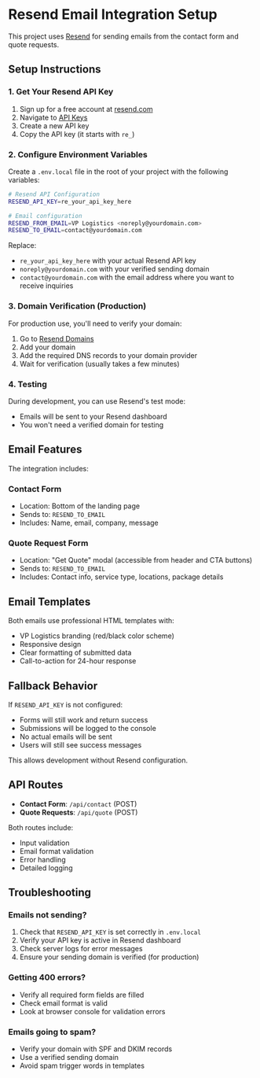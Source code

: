 # Resend Email Integration Setup

This project uses [Resend](https://resend.com) for sending emails from the contact form and quote requests.

## Setup Instructions

### 1. Get Your Resend API Key

1. Sign up for a free account at [resend.com](https://resend.com)
2. Navigate to [API Keys](https://resend.com/api-keys)
3. Create a new API key
4. Copy the API key (it starts with `re_`)

### 2. Configure Environment Variables

Create a `.env.local` file in the root of your project with the following variables:

```bash
# Resend API Configuration
RESEND_API_KEY=re_your_api_key_here

# Email configuration
RESEND_FROM_EMAIL=VP Logistics <noreply@yourdomain.com>
RESEND_TO_EMAIL=contact@yourdomain.com
```

Replace:
- `re_your_api_key_here` with your actual Resend API key
- `noreply@yourdomain.com` with your verified sending domain
- `contact@yourdomain.com` with the email address where you want to receive inquiries

### 3. Domain Verification (Production)

For production use, you'll need to verify your domain:

1. Go to [Resend Domains](https://resend.com/domains)
2. Add your domain
3. Add the required DNS records to your domain provider
4. Wait for verification (usually takes a few minutes)

### 4. Testing

During development, you can use Resend's test mode:
- Emails will be sent to your Resend dashboard
- You won't need a verified domain for testing

## Email Features

The integration includes:

### Contact Form
- Location: Bottom of the landing page
- Sends to: `RESEND_TO_EMAIL`
- Includes: Name, email, company, message

### Quote Request Form
- Location: "Get Quote" modal (accessible from header and CTA buttons)
- Sends to: `RESEND_TO_EMAIL`
- Includes: Contact info, service type, locations, package details

## Email Templates

Both emails use professional HTML templates with:
- VP Logistics branding (red/black color scheme)
- Responsive design
- Clear formatting of submitted data
- Call-to-action for 24-hour response

## Fallback Behavior

If `RESEND_API_KEY` is not configured:
- Forms will still work and return success
- Submissions will be logged to the console
- No actual emails will be sent
- Users will still see success messages

This allows development without Resend configuration.

## API Routes

- **Contact Form**: `/api/contact` (POST)
- **Quote Requests**: `/api/quote` (POST)

Both routes include:
- Input validation
- Email format validation
- Error handling
- Detailed logging

## Troubleshooting

### Emails not sending?
1. Check that `RESEND_API_KEY` is set correctly in `.env.local`
2. Verify your API key is active in Resend dashboard
3. Check server logs for error messages
4. Ensure your sending domain is verified (for production)

### Getting 400 errors?
- Verify all required form fields are filled
- Check email format is valid
- Look at browser console for validation errors

### Emails going to spam?
- Verify your domain with SPF and DKIM records
- Use a verified sending domain
- Avoid spam trigger words in templates

